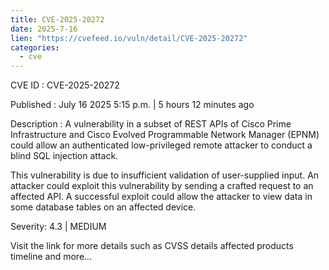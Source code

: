 ```yaml
--- 
title: CVE-2025-20272
date: 2025-7-16
lien: "https://cvefeed.io/vuln/detail/CVE-2025-20272"
categories:
  - cve
---
```


CVE ID : CVE-2025-20272

Published :  July 16
2025
5:15 p.m. | 5 hours
12 minutes ago

Description : A vulnerability in a subset of REST APIs of Cisco Prime Infrastructure and Cisco Evolved Programmable Network Manager (EPNM) could allow an authenticated
low-privileged
remote attacker to conduct a blind SQL injection attack.

This vulnerability is due to insufficient validation of user-supplied input. An attacker could exploit this vulnerability by sending a crafted request to an affected API. A successful exploit could allow the attacker to view data in some database tables on an affected device.

Severity: 4.3 | MEDIUM

Visit the link for more details
such as CVSS details
affected products
timeline
and more...

